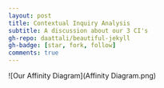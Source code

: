 ```yaml
---
layout: post
title: Contextual Inquiry Analysis
subtitle: A discussion about our 3 CI's
gh-repo: daattali/beautiful-jekyll
gh-badge: [star, fork, follow]
comments: true
---
```

![Our Affinity Diagram](Affinity Diagram.png) 
